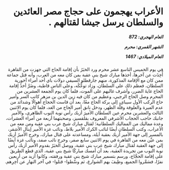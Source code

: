 <h1 dir="rtl">الأعراب يهجمون على حجاج مصر العائدين والسلطان يرسل جيشا لقتالهم .</h1>

<h5 dir="rtl">العام الهجري:  872

الشهر القمري: محرم

العام الميلادي: 1467</h5>

<p dir="rtl">في يوم الخميس التاسع عشر محرم ورد الخبَرُ بأن إقامة الحاج التي جهزت من القاهرة أُخِذَت عن آخرها، أخذها مبارك شيخ بني عقبة بمن كان معه من العرب، وأنه قتل جماعة ممن كان مع الإقامة المذكورة، منهم جارقطلو السيفي دولات باي أحد أمراء آخورية السلطان، فعظم ذلك على السلطان، وزاد توعُّكُه، وعلى الناس قاطبة، وضَرَّ أخذُ إقامة الحاج غايةَ الضرر، وأشرف غالبهم على الموت، فلما كان يوم الجمعة العشرين من المحرم وصل الحاج الرجبي، وعظيم من كان فيه زين الدين بن مزهر كاتب السر وأمير حاج الركب الأول سيباي، إلى بركة الحاج معًا، بعد أن قاست الحجاج أهوالًا وشدائد من عدم الميرة والعلوفة وقلَّة الظهر، ودخل نانق أمير الحاج من الغد، فلما كان يوم الاثنين الثالث والعشرين محرم عين السلطان الأميرَ أزبك رأس نوبة النوب الظاهري، والأمير جانبك حاجب الحجاب الأشرفي المعروف بقلقسيز، وصحبتهما أربعة من أمراء العشرات، وعدة مماليك من المماليك السلطانية؛ لقتال مبارك شيخ عرب بني عقبة ومن معه من الأعراب، وكتب السلطان أيضًا لنائب الكرك الأمير بلاط، ونائب غزة الأمير إينال الأشقر، بالمسير إلى جهة الأمير أزبك بعقبة أيلة، ومساعدته على قتال مبارك، وخرج الأميرُ أزبك بمن عيِّن معه من القاهرة في يوم الاثنين سابع صفر، وخرج نائب صفد، ونائب غزة أيضًا إلى جهة العقبة لقتال مبارك شيخ عرب بني عقبة، ووصل الخبَرُ بقدوم الأمير أزبك رأس نوبة النوب من تجريدة العقبة، بعد أن أمسك مباركًا شيخ بني عقبة، الذي قطع الطريقَ على إقامة الحجَّاج، ورسم بتسمير مبارك شيخ بني عقبة ورفقته، وكانوا أزيد من أربعين نفرًا، فسَمَّروا الجميع، وطِيفَ بهم الشوارع، ثم وسِّطوا- قتلوا- في آخر النهارِ عن آخِرِهم.</p></br>
